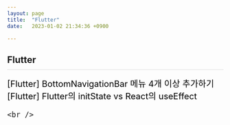 ```yaml
---
layout: page
title:  "Flutter"
date:   2023-01-02 21:34:36 +0900

---
```



<h2 style="border-bottom:1px solid #dcdcdc; padding-bottom:10px;">Flutter</h2>

<div style='font-size:20px'>
    <a href="/flutter/2023/06/27/flutter-01.html">[Flutter] BottomNavigationBar 메뉴 4개 이상 추가하기</a><br />
    <a href="/flutter/2023/09/10/flutter-02.html">[Flutter] Flutter의 initState vs React의 useEffect</a><br />

    <br />
</div>

<style>
div {
}
a {
    color: #000 !important;
    text-decoration: none;
}
</style>